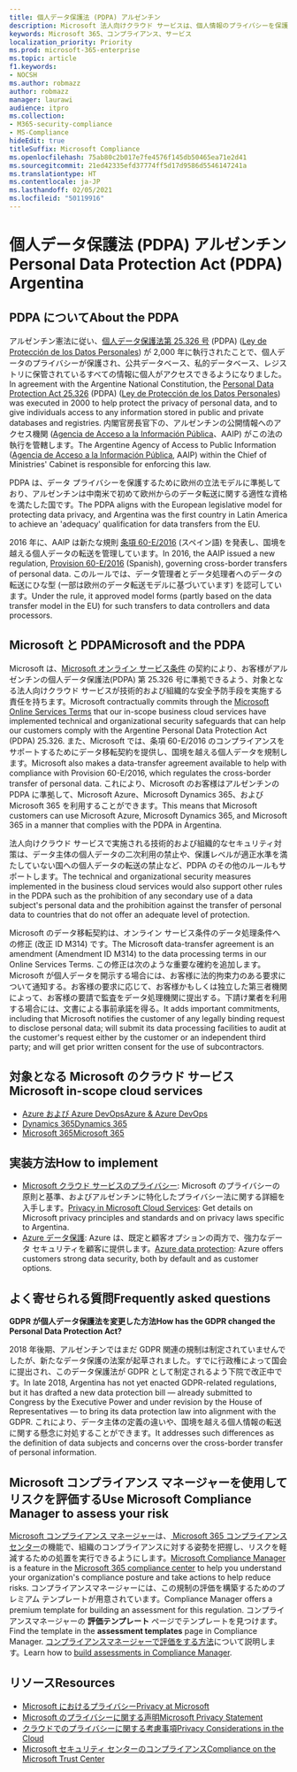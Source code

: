 ```yaml
---
title: 個人データ保護法 (PDPA) アルゼンチン
description: Microsoft 法人向けクラウド サービスは、個人情報のプライバシーを保護するための PDPA 基準に準拠しています。
keywords: Microsoft 365、コンプライアンス、サービス
localization_priority: Priority
ms.prod: microsoft-365-enterprise
ms.topic: article
f1.keywords:
- NOCSH
ms.author: robmazz
author: robmazz
manager: laurawi
audience: itpro
ms.collection:
- M365-security-compliance
- MS-Compliance
hideEdit: true
titleSuffix: Microsoft Compliance
ms.openlocfilehash: 75ab80c2b017e7fe4576f145db50465ea71e2d41
ms.sourcegitcommit: 21ed42335efd37774ff5d17d9586d5546147241a
ms.translationtype: HT
ms.contentlocale: ja-JP
ms.lasthandoff: 02/05/2021
ms.locfileid: "50119916"
---
```

# <a name="personal-data-protection-act-pdpa-argentina"></a><span data-ttu-id="8d7e0-104">個人データ保護法 (PDPA) アルゼンチン</span><span class="sxs-lookup"><span data-stu-id="8d7e0-104">Personal Data Protection Act (PDPA) Argentina</span></span>

## <a name="about-the-pdpa"></a><span data-ttu-id="8d7e0-105">PDPA について</span><span class="sxs-lookup"><span data-stu-id="8d7e0-105">About the PDPA</span></span>

<span data-ttu-id="8d7e0-106">アルゼンチン憲法に従い、[個人データ保護法第 25.326 号](http://www.jus.gob.ar/media/3201023/personal_data_protection_act25326.pdf) (PDPA) ([Ley de Protección de los Datos Personales](http://servicios.infoleg.gob.ar/infolegInternet/anexos/60000-64999/64790/norma.htm)) が 2,000 年に執行されたことで、個人データのプライバシーが保護され、公共データベース、私的データベース、レジストリに保管されているすべての情報に個人がアクセスできるようになりました。</span><span class="sxs-lookup"><span data-stu-id="8d7e0-106">In agreement with the Argentine National Constitution, the [Personal Data Protection Act 25.326](http://www.jus.gob.ar/media/3201023/personal_data_protection_act25326.pdf) (PDPA) ([Ley de Protección de los Datos Personales](http://servicios.infoleg.gob.ar/infolegInternet/anexos/60000-64999/64790/norma.htm)) was executed in 2000 to help protect the privacy of personal data, and to give individuals access to any information stored in public and private databases and registries.</span></span> <span data-ttu-id="8d7e0-107">内閣官房長官下の、アルゼンチンの公開情報へのアクセス機関 ([Agencia de Acceso a la Información Pública](https://www.argentina.gob.ar/aaip)、AAIP) がこの法の執行を管轄します。</span><span class="sxs-lookup"><span data-stu-id="8d7e0-107">The Argentine Agency of Access to Public Information ([Agencia de Acceso a la Información Pública](https://www.argentina.gob.ar/aaip), AAIP) within the Chief of Ministries' Cabinet is responsible for enforcing this law.</span></span>

<span data-ttu-id="8d7e0-108">PDPA は、データ プライバシーを保護するために欧州の立法モデルに準拠しており、アルゼンチンは中南米で初めて欧州からのデータ転送に関する適性な資格を満たした国です。</span><span class="sxs-lookup"><span data-stu-id="8d7e0-108">The PDPA aligns with the European legislative model for protecting data privacy, and Argentina was the first country in Latin America to achieve an 'adequacy' qualification for data transfers from the EU.</span></span>

<span data-ttu-id="8d7e0-109">2016 年に、AAIP は新たな規則 [条項 60-E/2016](http://servicios.infoleg.gob.ar/infolegInternet/anexos/265000-269999/267922/norma.htm) (スペイン語) を発表し、国境を越える個人データの転送を管理しています。</span><span class="sxs-lookup"><span data-stu-id="8d7e0-109">In 2016, the AAIP issued a new regulation, [Provision 60-E/2016](http://servicios.infoleg.gob.ar/infolegInternet/anexos/265000-269999/267922/norma.htm) (Spanish), governing cross-border transfers of personal data.</span></span> <span data-ttu-id="8d7e0-110">このルールでは、データ管理者とデータ処理者へのデータの転送にひな型 (一部は欧州のデータ転送モデルに基づいています) を認可しています。</span><span class="sxs-lookup"><span data-stu-id="8d7e0-110">Under the rule, it approved model forms (partly based on the data transfer model in the EU) for such transfers to data controllers and data processors.</span></span>

## <a name="microsoft-and-the-pdpa"></a><span data-ttu-id="8d7e0-111">Microsoft と PDPA</span><span class="sxs-lookup"><span data-stu-id="8d7e0-111">Microsoft and the PDPA</span></span>

<span data-ttu-id="8d7e0-112">Microsoft は、[Microsoft オンライン サービス条件](https://www.microsoftvolumelicensing.com/DocumentSearch.aspx?Mode=3&DocumentTypeId=31) の契約により、お客様がアルゼンチンの個人データ保護法(PDPA) 第 25.326 号に準拠できるよう、対象となる法人向けクラウド サービスが技術的および組織的な安全予防手段を実施する責任を持ちます。</span><span class="sxs-lookup"><span data-stu-id="8d7e0-112">Microsoft contractually commits through the [Microsoft Online Services Terms](https://www.microsoftvolumelicensing.com/DocumentSearch.aspx?Mode=3&DocumentTypeId=31) that our in-scope business cloud services have implemented technical and organizational security safeguards that can help our customers comply with the Argentine Personal Data Protection Act (PDPA) 25.326.</span></span> <span data-ttu-id="8d7e0-113">また、Microsoft では、条項 60-E/2016 のコンプライアンスをサポートするためにデータ移転契約を提供し、国境を越える個人データを規制します。</span><span class="sxs-lookup"><span data-stu-id="8d7e0-113">Microsoft also makes a data-transfer agreement available to help with compliance with Provision 60-E/2016, which regulates the cross-border transfer of personal data.</span></span> <span data-ttu-id="8d7e0-114">これにより、Microsoft のお客様はアルゼンチンの PDPA に準拠して、Microsoft Azure、Microsoft Dynamics 365、および Microsoft 365 を利用することができます。</span><span class="sxs-lookup"><span data-stu-id="8d7e0-114">This means that Microsoft customers can use Microsoft Azure, Microsoft Dynamics 365, and Microsoft 365 in a manner that complies with the PDPA in Argentina.</span></span>

<span data-ttu-id="8d7e0-115">法人向けクラウド サービスで実施される技術的および組織的なセキュリティ対策は、データ主体の個人データの二次利用の禁止や、保護レベルが適正水準を満たしていない国への個人データの転送の禁止など、PDPA のその他のルールもサポートします。</span><span class="sxs-lookup"><span data-stu-id="8d7e0-115">The technical and organizational security measures implemented in the business cloud services would also support other rules in the PDPA such as the prohibition of any secondary use of a data subject's personal data and the prohibition against the transfer of personal data to countries that do not offer an adequate level of protection.</span></span>

<span data-ttu-id="8d7e0-116">Microsoft のデータ移転契約は、オンライン サービス条件のデータ処理条件への修正 (改正 ID M314) です。</span><span class="sxs-lookup"><span data-stu-id="8d7e0-116">The Microsoft data-transfer agreement is an amendment (Amendment ID M314) to the data processing terms in our Online Services Terms.</span></span> <span data-ttu-id="8d7e0-117">この修正は次のような重要な確約を追加します。Microsoft が個人データを開示する場合には、お客様に法的拘束力のある要求について通知する。お客様の要求に応じて、お客様かもしくは独立した第三者機関によって、お客様の要請で監査をデータ処理機関に提出する。下請け業者を利用する場合には、文書による事前承諾を得る。</span><span class="sxs-lookup"><span data-stu-id="8d7e0-117">It adds important commitments, including that Microsoft notifies the customer of any legally binding request to disclose personal data; will submit its data processing facilities to audit at the customer's request either by the customer or an independent third party; and will get prior written consent for the use of subcontractors.</span></span>

## <a name="microsoft-in-scope-cloud-services"></a><span data-ttu-id="8d7e0-118">対象となる Microsoft のクラウド サービス</span><span class="sxs-lookup"><span data-stu-id="8d7e0-118">Microsoft in-scope cloud services</span></span>

- [<span data-ttu-id="8d7e0-119">Azure および Azure DevOps</span><span class="sxs-lookup"><span data-stu-id="8d7e0-119">Azure & Azure DevOps</span></span>](https://gallery.technet.microsoft.com/Overview-of-Azure-c1be3942)
- [<span data-ttu-id="8d7e0-120">Dynamics 365</span><span class="sxs-lookup"><span data-stu-id="8d7e0-120">Dynamics 365</span></span>](https://download.microsoft.com/download/E/1/9/E1977163-7A86-4812-AC18-C03ADC958AAF/Microsoft_Dynamics_365_Cloud_Service_Compliance_Datasheet.pdf)
- [<span data-ttu-id="8d7e0-121">Microsoft 365</span><span class="sxs-lookup"><span data-stu-id="8d7e0-121">Microsoft 365</span></span>](https://servicetrust.microsoft.com/ViewPage/TrustDocuments?command=Download&downloadType=Document&downloadId=9f756cce-b15d-45a9-94d7-6a583dee4401&docTab=6d000410-c9e9-11e7-9a91-892aae8839ad_Compliance_Guides)

## <a name="how-to-implement"></a><span data-ttu-id="8d7e0-122">実装方法</span><span class="sxs-lookup"><span data-stu-id="8d7e0-122">How to implement</span></span>

- <span data-ttu-id="8d7e0-123">[Microsoft クラウド サービスのプライバシー](https://www.microsoft.com/download/details.aspx?id=55710): Microsoft のプライバシーの原則と基準、およびアルゼンチンに特化したプライバシー法に関する詳細を入手します。</span><span class="sxs-lookup"><span data-stu-id="8d7e0-123">[Privacy in Microsoft Cloud Services](https://www.microsoft.com/download/details.aspx?id=55710): Get details on Microsoft privacy principles and standards and on privacy laws specific to Argentina.</span></span>  
- <span data-ttu-id="8d7e0-124">[Azure データ保護](/azure/security/azure-protection-of-customer-data): Azure は、既定と顧客オプションの両方で、強力なデータ セキュリティを顧客に提供します。</span><span class="sxs-lookup"><span data-stu-id="8d7e0-124">[Azure data protection](/azure/security/azure-protection-of-customer-data): Azure offers customers strong data security, both by default and as customer options.</span></span>

## <a name="frequently-asked-questions"></a><span data-ttu-id="8d7e0-125">よく寄せられる質問</span><span class="sxs-lookup"><span data-stu-id="8d7e0-125">Frequently asked questions</span></span>

<span data-ttu-id="8d7e0-126">**GDPR が個人データ保護法を変更した方法**</span><span class="sxs-lookup"><span data-stu-id="8d7e0-126">**How has the GDPR changed the Personal Data Protection Act?**</span></span>

<span data-ttu-id="8d7e0-127">2018 年後期、アルゼンチンではまだ GDPR 関連の規制は制定されていませんでしたが、新たなデータ保護の法案が起草されました。すでに行政権によって国会に提出され、このデータ保護法が GDPR として制定されるよう下院で改正中です。</span><span class="sxs-lookup"><span data-stu-id="8d7e0-127">In late 2018, Argentina has not yet enacted GDPR-related regulations, but it has drafted a new data protection bill — already submitted to Congress by the Executive Power and under revision by the House of Representatives — to bring its data protection law into alignment with the GDPR.</span></span> <span data-ttu-id="8d7e0-128">これにより、データ主体の定義の違いや、国境を越える個人情報の転送に関する懸念に対処することができます。</span><span class="sxs-lookup"><span data-stu-id="8d7e0-128">It addresses such differences as the definition of data subjects and concerns over the cross-border transfer of personal information.</span></span>

## <a name="use-microsoft-compliance-manager-to-assess-your-risk"></a><span data-ttu-id="8d7e0-129">Microsoft コンプライアンス マネージャーを使用してリスクを評価する</span><span class="sxs-lookup"><span data-stu-id="8d7e0-129">Use Microsoft Compliance Manager to assess your risk</span></span>

<span data-ttu-id="8d7e0-130">[Microsoft コンプライアンス マネージャー](/microsoft-365/compliance/compliance-manager)は、[ Microsoft 365 コンプライアンス センター](/microsoft-365/compliance/microsoft-365-compliance-center)の機能で、組織のコンプライアンスに対する姿勢を把握し、リスクを軽減するための処置を実行できるようにします。</span><span class="sxs-lookup"><span data-stu-id="8d7e0-130">[Microsoft Compliance Manager](/microsoft-365/compliance/compliance-manager) is a feature in the [Microsoft 365 compliance center](/microsoft-365/compliance/microsoft-365-compliance-center) to help you understand your organization's compliance posture and take actions to help reduce risks.</span></span> <span data-ttu-id="8d7e0-131">コンプライアンスマネージャーには、この規制の評価を構築するためのプレミアム テンプレートが用意されています。</span><span class="sxs-lookup"><span data-stu-id="8d7e0-131">Compliance Manager offers a premium template for building an assessment for this regulation.</span></span> <span data-ttu-id="8d7e0-132">コンプライアンスマネージャーの **評価テンプレート** ページでテンプレートを見つけます。</span><span class="sxs-lookup"><span data-stu-id="8d7e0-132">Find the template in the **assessment templates** page in Compliance Manager.</span></span> <span data-ttu-id="8d7e0-133">[コンプライアンスマネージャーで評価をする方法](/microsoft-365/compliance/compliance-manager-assessments)について説明します。</span><span class="sxs-lookup"><span data-stu-id="8d7e0-133">Learn how to [build assessments in Compliance Manager](/microsoft-365/compliance/compliance-manager-assessments).</span></span>

## <a name="resources"></a><span data-ttu-id="8d7e0-134">リソース</span><span class="sxs-lookup"><span data-stu-id="8d7e0-134">Resources</span></span>

- [<span data-ttu-id="8d7e0-135">Microsoft におけるプライバシー</span><span class="sxs-lookup"><span data-stu-id="8d7e0-135">Privacy at Microsoft</span></span>](https://privacy.microsoft.com)
- [<span data-ttu-id="8d7e0-136">Microsoft のプライバシーに関する声明</span><span class="sxs-lookup"><span data-stu-id="8d7e0-136">Microsoft Privacy Statement</span></span>](https://privacy.microsoft.com/privacystatement)
- [<span data-ttu-id="8d7e0-137">クラウドでのプライバシーに関する考慮事項</span><span class="sxs-lookup"><span data-stu-id="8d7e0-137">Privacy Considerations in the Cloud</span></span>](https://download.microsoft.com/download/0/9/D/09DE47F6-F9E5-4C14-B9E8-E8119A130ACC/Privacy_considerations_in_the_cloud.pdf)
- [<span data-ttu-id="8d7e0-138">Microsoft セキュリティ センターのコンプライアンス</span><span class="sxs-lookup"><span data-stu-id="8d7e0-138">Compliance on the Microsoft Trust Center</span></span>](https://www.microsoft.com/trust-center/compliance/compliance-overview)
